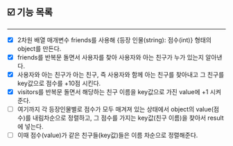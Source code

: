 ## ☑️ 기능 목록
---
- [x] 2차원 배열 매개변수 friends를 사용해 {등장 인물(string): 점수(int)} 형태의 object를 만든다.
- [x] friends를 반복문 돌면서 사용자를 찾아 사용자와 아는 친구가 누가 있는지 알아낸다.
- [x] 사용자와 아는 친구가 아는 친구, 즉 사용자와 함께 아는 친구를 찾아내고 그 친구를 key값으로 점수를 +10점 시킨다.
- [x] visitors를 반복문 돌면서 해당하는 친구 이름을 key값으로 가진 value에 +1 시켜준다.
- [ ] 여기까지 각 등장인물별로 점수가 모두 매겨져 있는 상태에서 object의 value(점수)를 내림차순으로 정렬하고, 그 점수를 가지는 key값(친구 이름)을 찾아서 result에 넣는다. 
- [ ] 이때 점수(value)가 같은 친구들(key값)들은 이름 차순으로 정렬해준다. 